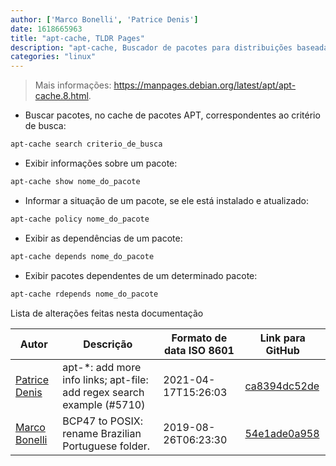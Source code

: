 ```yaml
---
author: ['Marco Bonelli', 'Patrice Denis']
date: 1618665963
title: "apt-cache, TLDR Pages"
description: "apt-cache, Buscador de pacotes para distribuições baseadas no Debian."
categories: "linux"
---
```

> Mais informações: <https://manpages.debian.org/latest/apt/apt-cache.8.html>.

- Buscar pacotes, no cache de pacotes APT, correspondentes ao critério de busca:

```bash
apt-cache search criterio_de_busca
```

- Exibir informações sobre um pacote:

```bash
apt-cache show nome_do_pacote
```

- Informar a situação de um pacote, se ele está instalado e atualizado:

```bash
apt-cache policy nome_do_pacote
```

- Exibir as dependências de um pacote:

```bash
apt-cache depends nome_do_pacote
```

- Exibir pacotes dependentes de um determinado pacote:

```bash
apt-cache rdepends nome_do_pacote
```
Lista de alterações feitas nesta documentação


Autor | Descrição | Formato de data ISO 8601 | Link para GitHub
------|-----|-----|-----
[Patrice Denis](mailto:patrice.denis@gmail.com) | apt-*: add more info links; apt-file: add regex search example (#5710) | 2021-04-17T15:26:03 | [ca8394dc52de](https://github.com/tldr-pages/tldr/commit/ca8394dc52def4e55971ce4049b20fa8839f464d)
[Marco Bonelli](mailto:marco@mebeim.net) | BCP47 to POSIX: rename Brazilian Portuguese folder. | 2019-08-26T06:23:30 | [54e1ade0a958](https://github.com/tldr-pages/tldr/commit/54e1ade0a958f3a08d9ed60f32b66188d0ecfb63)

